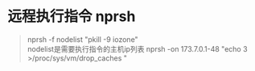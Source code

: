 # 远程执行指令 nprsh
> nprsh -f nodelist "pkill -9 iozone"   
> nodelist是需要执行指令的主机ip列表
> nprsh -on 173.7.0.1-48 "echo 3 >/proc/sys/vm/drop_caches "
